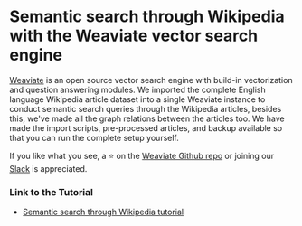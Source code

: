 # Semantic search through Wikipedia with the Weaviate vector search engine

[Weaviate](https://weaviate.io/developers/weaviate/current/) is an open source vector search engine with build-in vectorization and question answering modules. We imported the complete English language Wikipedia article dataset into a single Weaviate instance to conduct semantic search queries through the Wikipedia articles, besides this, we've made all the graph relations between the articles too. We have made the import scripts, pre-processed articles, and backup available so that you can run the complete setup yourself. 

If you like what you see, a ⭐ on the [Weaviate Github repo](https://github.com/semi-technologies/weaviate/stargazers) or joining our [Slack](https://join.slack.com/t/weaviate/shared_invite/zt-goaoifjr-o8FuVz9b1HLzhlUfyfddhw) is appreciated.

### Link to the Tutorial

* [Semantic search through Wikipedia tutorial](https://weaviate.io/developers/weaviate/current/tutorials/semantic-search-through-wikipedia.html)
